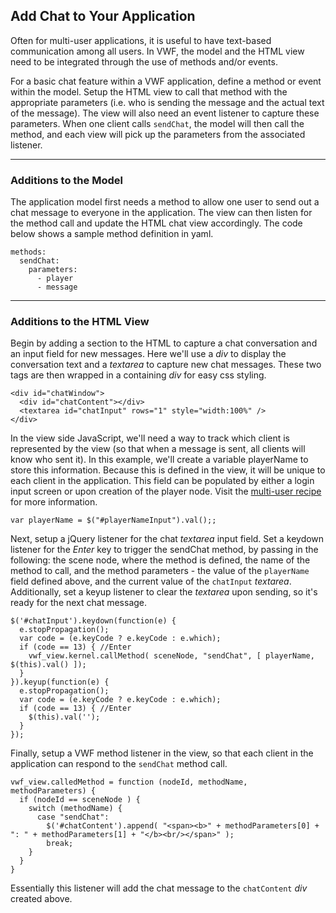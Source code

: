 
## <a name="chat">Add Chat to Your Application</a>

Often for multi-user applications, it is useful to have text-based communication among all users. In VWF, the model and the HTML view need to be integrated through the use of methods and/or events. 

For a basic chat feature within a VWF application, define a method or event within the model. Setup the HTML view to call that method with the appropriate parameters (i.e. who is sending the message and the actual text of the message). The view will also need an event listener to capture these parameters. When one client calls <code>sendChat</code>, the model will then call the method, and each view will pick up the parameters from the associated listener. 

--------------

### Additions to the Model

The application model first needs a method to allow one user to send out a chat message to everyone in the application. The view can then listen for the method call and update the HTML chat view accordingly. The code below shows a sample method definition in yaml.

	methods:
	  sendChat:
	    parameters:
          - player
          - message

--------------

### Additions to the HTML View

Begin by adding a section to the HTML to capture a chat conversation and an input field for new messages. Here we'll use a *div* to display the conversation text and a *textarea* to capture new chat messages. These two tags are then wrapped in a containing *div* for easy css styling. 

	<div id="chatWindow">
	  <div id="chatContent"></div>
	  <textarea id="chatInput" rows="1" style="width:100%" />
	</div>

In the view side JavaScript, we'll need a way to track which client is represented by the view (so that when a message is sent, all clients will know who sent it). In this example, we'll create a variable playerName to store this information. Because this is defined in the view, it will be unique to each client in the application. This field can be populated by either a login input screen or upon creation of the player node. Visit the [multi-user recipe](#multiuser) for more information. 

	var playerName = $("#playerNameInput").val();;

Next, setup a jQuery listener for the chat *textarea* input field. Set a keydown listener for the *Enter* key to trigger the sendChat method, by passing in the following: the scene node, where the method is defined, the name of the method to call, and the method parameters - the value of the <code>playerName</code> field defined above, and the current value of the <code>chatInput</code> *textarea*. Additionally, set a keyup listener to clear the *textarea* upon sending, so it's ready for the next chat message. 

	$('#chatInput').keydown(function(e) {
	  e.stopPropagation();
	  var code = (e.keyCode ? e.keyCode : e.which);
	  if (code == 13) { //Enter
	    vwf_view.kernel.callMethod( sceneNode, "sendChat", [ playerName, $(this).val() ]);
	  }
	}).keyup(function(e) {
	  e.stopPropagation();
	  var code = (e.keyCode ? e.keyCode : e.which);
	  if (code == 13) { //Enter
	    $(this).val('');
	  }
	});

Finally, setup a VWF method listener in the view, so that each client in the application can respond to the <code>sendChat</code> method call. 

	vwf_view.calledMethod = function (nodeId, methodName, methodParameters) {
	  if (nodeId == sceneNode ) {
	    switch (methodName) {
	      case "sendChat":
	        $('#chatContent').append( "<span><b>" + methodParameters[0] + ": " + methodParameters[1] + "</b><br/></span>" );
	        break;
	    }
	  }
	}

Essentially this listener will add the chat message to the <code>chatContent</code> *div* created above. 

